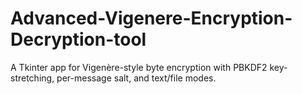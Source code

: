 # Advanced-Vigenere-Encryption-Decryption-tool
A Tkinter app for Vigenère-style byte encryption with PBKDF2 key-stretching, per-message salt, and text/file modes.

